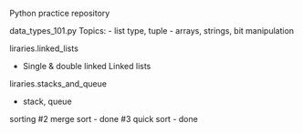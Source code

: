 Python practice repository

data_types_101.py
Topics:
    - list type, tuple
    - arrays, strings, bit manipulation

liraries.linked_lists
- Single & double linked Linked lists

liraries.stacks_and_queue
- stack, queue

sorting
    #2 merge sort - done
    #3 quick sort - done

